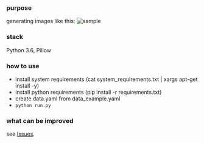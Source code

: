 ### purpose
generating images like this:
![sample](http://i.imgur.com/NOiPn0V.png)

### stack
Python 3.6, Pillow

### how to use
- install system requirements (cat system_requirements.txt | xargs apt-get install -y)
- install python requirements (pip install -r requirements.txt)
- create data.yaml from data_example.yaml
- `python run.py`

### what can be improved
see [Issues](https://github.com/spbpython/kdpv_generator/issues).
